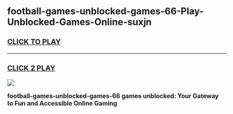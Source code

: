 
## football-games-unblocked-games-66-Play-Unblocked-Games-Online-suxjn
<h3>
<a href="https://premium76.site?title=football-games-unblocked-games-66&ref=25A">CLICK TO PLAY</a></h3>
<hr>

<h3>
<a href="https://premium76.site?title=football-games-unblocked-games-66&ref=25A">CLICK 2 PLAY</a>
  
</h3>

<a href="https://premium76.site?title=football-games-unblocked-games-66&ref=25A"><img src="https://clearcache.store/games.png"></a>


**football-games-unblocked-games-66 games unblocked: Your Gateway to Fun and Accessible Online Gaming**
